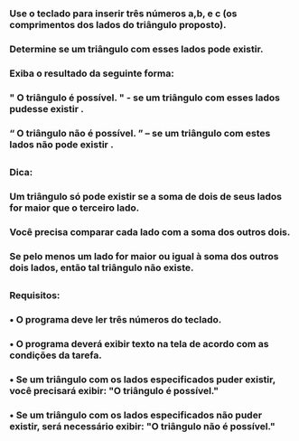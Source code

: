 ### Use o teclado para inserir três números a,b, e c (os comprimentos dos lados do triângulo proposto).
### Determine se um triângulo com esses lados pode existir.
### Exiba o resultado da seguinte forma:
### " O triângulo é possível. " - se um triângulo com esses lados pudesse existir .
### “ O triângulo não é possível. ” – se um triângulo com estes lados não pode existir .
##
### Dica:
### Um triângulo só pode existir se a soma de dois de seus lados for maior que o terceiro lado.
### Você precisa comparar cada lado com a soma dos outros dois.
### Se pelo menos um lado for maior ou igual à soma dos outros dois lados, então tal triângulo não existe.
##
### Requisitos:
### •	O programa deve ler três números do teclado.

### •	O programa deverá exibir texto na tela de acordo com as condições da tarefa.

### •	Se um triângulo com os lados especificados puder existir, você precisará exibir: "O triângulo é possível."

### •	Se um triângulo com os lados especificados não puder existir, será necessário exibir: "O triângulo não é possível."